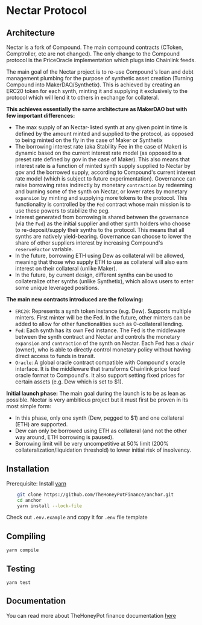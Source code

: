 Nectar Protocol
=================

Architecture
------------
Nectar is a fork of Compound. The main compound contracts (CToken, Comptroller, etc are not changed). The only change to the Compound protocol is the PriceOracle implementation which plugs into Chainlink feeds.

The main goal of the Nectar project is to re-use Compound's loan and debt management plumbing for the purpose of synthetic asset creation (Turning Compound into MakerDAO/Synthetix). This is achieved by creating an ERC20 token for each synth, minting it and supplying it exclusively to the protocol which will lend it to others in exchange for collateral.

**This achieves essentially the same architecture as MakerDAO but with few important differences:**
- The max supply of an Nectar-listed synth at any given point in time is defined by the amount minted and supplied to the protocol, as opposed to being minted on the fly in the case of Maker or Synthetix
- The borrowing interest rate (aka Stability Fee in the case of Maker) is dynamic based on the current interest rate model (as opposed to a preset rate defined by gov in the case of Maker). This also means that interest rate is a function of minted synth supply supplied to Nectar by gov and the borrowed supply, according to Compound's current interest rate model (which is subject to future experimentation). Governance can raise borrowing rates indirectly by monetary `contraction` by redeeming and burning some of the synth on Nectar, or lower rates by monetary `expansion` by minting and supplying more tokens to the protocol. This functionality is controlled by the `Fed` contract whose main mission is to use these powers to stabilize the peg.
- Interest generated from borrowing is shared between the governance (via the `Fed`) as the initial supplier and other synth holders who choose to re-deposit/supply their synths to the protocol. This means that all synths are natively yield-bearing. Governance can choose to lower the share of other suppliers interest by increasing Compound's `reserveFactor` variable.
- In the future, borrowing ETH using Dew as collateral will be allowed, meaning that those who supply ETH to use as collateral will also earn interest on their collateral (unlike Maker).
- In the future, by current design, different synths can be used to collateralize other synths (unlike Synthetix), which allows users to enter some unique leveraged positions.

**The main new contracts introduced are the following:**
- `ERC20`: Represents a synth token instance (e.g. Dew). Supports multiple minters. First minter will be the Fed. In the future, other minters can be added to allow for other functionalities such as 0-collateral lending.
- `Fed`: Each synth has its own Fed instance. The Fed is the middleware between the synth contract and Nectar and controls the monetary `expansion` and `contraction` of the synth on Nectar. Each Fed has a `chair` (owner), who is able to directly control monetary policy without having direct access to funds in transit.
- `Oracle`: A global oracle contract compatible with Compound's oracle interface. It is the middleware that transforms Chainlink price feed oracle format to Compound's. It also support setting fixed prices for certain assets (e.g. Dew which is set to $1).

**Initial launch phase:**
The main goal during the launch is to be as lean as possible. Nectar is very ambitious project but it must first be proven in its most simple form:
- In this phase, only one synth (Dew, pegged to $1) and one collateral (ETH) are supported.
- Dew can only be borrowed using ETH as collateral (and not the other way around, ETH borrowing is paused).
- Borrowing limit will be very uncompetitive at 50% limit (200% collateralization/liquidation threshold) to lower initial risk of insolvency.

Installation
------------
Prerequisite: Install [yarn](https://classic.yarnpkg.com/en/docs/install/#debian-stable)
```bash
    git clone https://github.com/TheHoneyPotFinance/anchor.git
    cd anchor
    yarn install --lock-file
```

Check out `.env.example` and copy it for `.env` file template

Compiling
------------
    yarn compile


Testing
-------

    yarn test


Documentation
--------------
You can read more about TheHoneyPot finance documentation [here](https://docs.inverse.finance/)
